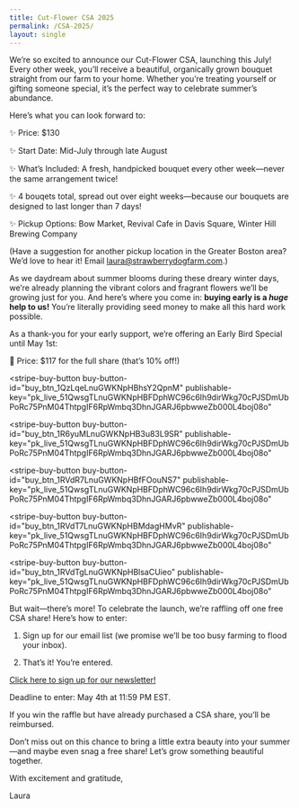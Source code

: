 ```yaml
---
title: Cut-Flower CSA 2025
permalink: /CSA-2025/
layout: single
---
```



We’re so excited to announce our Cut-Flower CSA, launching this July! Every other week, you’ll receive a beautiful, organically grown bouquet straight from our farm to your home. Whether you’re treating yourself or gifting someone special, it’s the perfect way to celebrate summer’s abundance.

Here’s what you can look forward to:

✨ Price: $130

✨ Start Date: Mid-July through late August

✨ What’s Included: A fresh, handpicked bouquet every other week—never the same arrangement twice!

✨ 4 bouqets total, spread out over eight weeks—because our bouquets are designed to last longer than 7 days!

✨ Pickup Options: Bow Market, Revival Cafe in Davis Square, Winter Hill Brewing Company

(Have a suggestion for another pickup location in the Greater Boston area? We’d love to hear it! Email [laura@strawberrydogfarm.com](mailto:laura@strawberrydogfarm.com).)

As we daydream about summer blooms during these dreary winter days, we’re already planning the vibrant colors and fragrant flowers we’ll be growing just for you. And here’s where you come in: **buying early is a *huge* help to us!** You’re literally providing seed money to make all this hard work possible.

As a thank-you for your early support, we’re offering an Early Bird Special until May 1st:

🌻 Price: $117 for the full share (that’s 10% off!)

<script async
  src="https://js.stripe.com/v3/buy-button.js">
</script>

<stripe-buy-button
  buy-button-id="buy_btn_1QzLqeLnuGWKNpHBhsY2QpnM"
  publishable-key="pk_live_51QwsgTLnuGWKNpHBFDphWC96c6Ih9dirWkg70cPJSDmUbPoRc75PnM04ThtpgIF6RpWmbq3DhnJGARJ6pbwweZb000L4boj08o"
>
</stripe-buy-button>
<stripe-buy-button
  buy-button-id="buy_btn_1R1TAnLnuGWKNpHB8hS4xlh2"
  publishable-key="pk_live_51QwsgTLnuGWKNpHBFDphWC96c6Ih9dirWkg70cPJSDmUbPoRc75PnM04ThtpgIF6RpWmbq3DhnJGARJ6pbwweZb000L4boj08o"
>
</stripe-buy-button>

<stripe-buy-button
  buy-button-id="buy_btn_1R6yuMLnuGWKNpHB3u83L9SR"
  publishable-key="pk_live_51QwsgTLnuGWKNpHBFDphWC96c6Ih9dirWkg70cPJSDmUbPoRc75PnM04ThtpgIF6RpWmbq3DhnJGARJ6pbwweZb000L4boj08o"
>
</stripe-buy-button>

<stripe-buy-button
  buy-button-id="buy_btn_1RVdR7LnuGWKNpHBfFOouNS7"
  publishable-key="pk_live_51QwsgTLnuGWKNpHBFDphWC96c6Ih9dirWkg70cPJSDmUbPoRc75PnM04ThtpgIF6RpWmbq3DhnJGARJ6pbwweZb000L4boj08o"
>
</stripe-buy-button>

<stripe-buy-button
  buy-button-id="buy_btn_1RVdT7LnuGWKNpHBMdagHMvR"
  publishable-key="pk_live_51QwsgTLnuGWKNpHBFDphWC96c6Ih9dirWkg70cPJSDmUbPoRc75PnM04ThtpgIF6RpWmbq3DhnJGARJ6pbwweZb000L4boj08o"
>
</stripe-buy-button>

<stripe-buy-button
  buy-button-id="buy_btn_1RVdTgLnuGWKNpHBlsaCUieo"
  publishable-key="pk_live_51QwsgTLnuGWKNpHBFDphWC96c6Ih9dirWkg70cPJSDmUbPoRc75PnM04ThtpgIF6RpWmbq3DhnJGARJ6pbwweZb000L4boj08o"
>
</stripe-buy-button>

But wait—there’s more! To celebrate the launch, we’re raffling off one free CSA share! Here’s how to enter:

1. Sign up for our email list (we promise we’ll be too busy farming to flood your inbox).

2. That’s it! You’re entered.

<a href="#" onclick="ml('show', 'uByRaX', true); return false;">Click here to sign up for our newsletter!</a>

<!-- MailerLite Universal -->
<script>
  (function(w,d,e,u,f,l,n){
    w[f]=w[f]||function(){(w[f].q=w[f].q||[]).push(arguments);};
    l=d.createElement(e),l.async=1,l.src=u,
    n=d.getElementsByTagName(e)[0],n.parentNode.insertBefore(l,n);
  })(window,document,'script','https://assets.mailerlite.com/js/universal.js','ml');
  ml('account', '1353404');
</script>
<!-- End MailerLite Universal -->

Deadline to enter: May 4th at 11:59 PM EST.

If you win the raffle but have already purchased a CSA share, you’ll be reimbursed.


Don’t miss out on this chance to bring a little extra beauty into your summer—and maybe even snag a free share! Let’s grow something beautiful together.

With excitement and gratitude,

Laura
